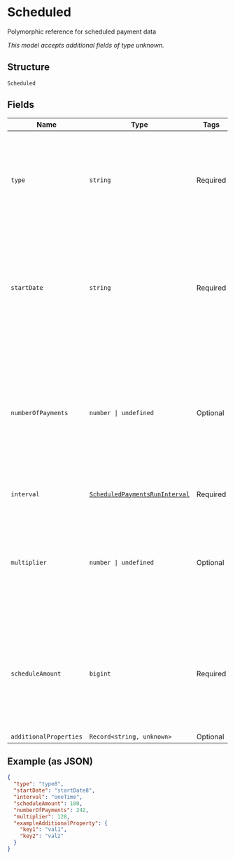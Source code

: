 
# Scheduled

Polymorphic reference for scheduled payment data

*This model accepts additional fields of type unknown.*

## Structure

`Scheduled`

## Fields

| Name | Type | Tags | Description |
|  --- | --- | --- | --- |
| `type` | `string` | Required | Value indicating the specific type instance for this field.<br><br>**Constraints**: *Minimum Length*: `1`, *Maximum Length*: `20` |
| `startDate` | `string` | Required | Date in YYYY-MM-DD format on which the payment (or initial, if multiple) will be run<br><br>**Constraints**: *Minimum Length*: `12`, *Maximum Length*: `12` |
| `numberOfPayments` | `number \| undefined` | Optional | Number of times the schedule should be run, if frequency is not set to oneTimeFuture. If omitted and frequency is not oneTimeFuture, the schedule will run until explicitly deleted. |
| `interval` | [`ScheduledPaymentsRunInterval`](../../doc/models/scheduled-payments-run-interval.md) | Required | Scheduled Payments Run interval |
| `multiplier` | `number \| undefined` | Optional | Multiplier against which the interval will be assessed; example: when interval = monthly and multiplier = 3, the payment will be run every 3 months. |
| `scheduleAmount` | `bigint` | Required | Amount value in minor currency units with no decimal point. For example, $1.00 would be written as 100.<br><br>**Constraints**: `>= 0`, `<= 99999999999` |
| `additionalProperties` | `Record<string, unknown>` | Optional | - |

## Example (as JSON)

```json
{
  "type": "type8",
  "startDate": "startDate8",
  "interval": "oneTime",
  "scheduleAmount": 100,
  "numberOfPayments": 242,
  "multiplier": 128,
  "exampleAdditionalProperty": {
    "key1": "val1",
    "key2": "val2"
  }
}
```

